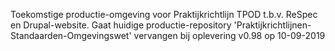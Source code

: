 Toekomstige productie-omgeving voor Praktijkrichtlijn TPOD t.b.v. ReSpec en Drupal-website. Gaat huidige productie-repository 'Praktijkrichtlijnen-Standaarden-Omgevingswet' vervangen bij oplevering v0.98 op 10-09-2019
